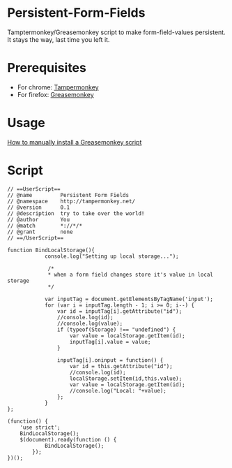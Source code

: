 # Persistent-Form-Fields
Tamptermonkey/Greasemonkey script to make form-field-values persistent.
It stays the way, last time you left it.

# Prerequisites
* For chrome: [Tampermonkey](https://chrome.google.com/webstore/detail/tampermonkey/dhdgffkkebhmkfjojejmpbldmpobfkfo?hl=en)
* For firefox: [Greasemonkey](https://addons.mozilla.org/en-US/firefox/addon/greasemonkey/)

# Usage
[How to manually install a Greasemonkey script ](https://www.fimfiction.net/blog/56868/how-to-manually-install-a-greasemonkey-script)

# Script

```
// ==UserScript==
// @name         Persistent Form Fields
// @namespace    http://tampermonkey.net/
// @version      0.1
// @description  try to take over the world!
// @author       You
// @match        *://*/*
// @grant        none
// ==/UserScript==

function BindLocalStorage(){
            console.log("Setting up local storage...");

             /*
             * when a form field changes store it's value in local storage
             */            

            var inputTag = document.getElementsByTagName('input');
            for (var i = inputTag.length - 1; i >= 0; i--) {
                var id = inputTag[i].getAttribute("id");
                //console.log(id);                
                //console.log(value);
                if (typeof(Storage) !== "undefined") {
                    var value = localStorage.getItem(id);
                    inputTag[i].value = value;
                }

                inputTag[i].oninput = function() { 
                    var id = this.getAttribute("id");                    
                    //console.log(id);
                    localStorage.setItem(id,this.value);
                    var value = localStorage.getItem(id);
                    //console.log("Local: "+value);
                };
            } 
};

(function() {
    'use strict';
    BindLocalStorage();
    $(document).ready(function () {            
            BindLocalStorage();
        });        
})();
```
